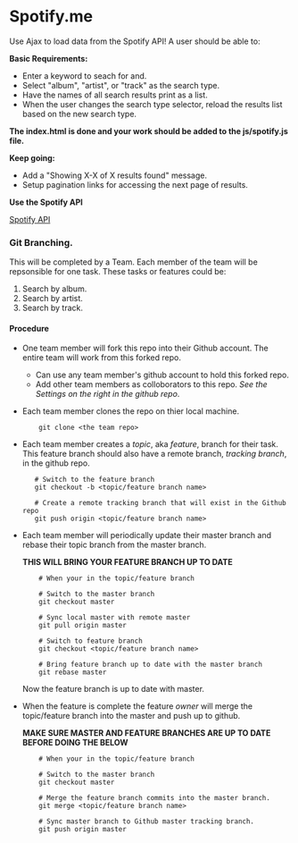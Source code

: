# Spotify.me

Use Ajax to load data from the Spotify API! A user should be able to:

**Basic Requirements:**

 - Enter a keyword to seach for and.
 - Select "album", "artist", or "track" as the search type.
 - Have the names of all search results print as a list.
 - When the user changes the search type selector, reload the results list based on the new search type.

__The index.html is done and your work should be added to the js/spotify.js file.__
 
**Keep going:**

 - Add a "Showing X-X of X results found" message.
 - Setup pagination links for accessing the next page of results.
 
 
 **Use the Spotify API**  
 
[Spotify API](https://developer.spotify.com/web-api/search-item/)


### Git Branching.

This will be completed by a Team. Each member of the team will be repsonsible for one task. These tasks or features could be:

1. Search by album.  
2. Search by artist.  
3. Search by track.  

#### Procedure
* One team member will fork this repo into their Github account. The entire team will work from this forked repo.
	* Can use any team member's github account to hold this forked repo.
	* Add other team members as colloborators to this repo. 
		 _See the Settings on the right in the github repo_.  
* Each team member clones the repo on thier local machine.  

	```
		git clone <the team repo>
	```
	
* Each team member creates a _topic_, aka _feature_, branch for their task.  
	 This feature branch should also have a remote branch, _tracking branch_, in the github repo.
	 
	 ```
	 	# Switch to the feature branch
	 	git checkout -b <topic/feature branch name>

	 	# Create a remote tracking branch that will exist in the Github repo
	 	git push origin <topic/feature branch name>
	 ```
	 
* Each team member will periodically update their master branch and rebase their topic branch from the master branch. 

	__THIS WILL BRING YOUR FEATURE BRANCH UP TO DATE__

	```
		# When your in the topic/feature branch
		
		# Switch to the master branch
		git checkout master

		# Sync local master with remote master
		git pull origin master

		# Switch to feature branch
		git checkout <topic/feature branch name>

		# Bring feature branch up to date with the master branch
		git rebase master

	```
	
	Now the feature branch is up to date with master.  
	
* When the feature is complete the feature _owner_ will merge the topic/feature branch into the master and push up to github.

	__MAKE SURE MASTER AND FEATURE BRANCHES ARE UP TO DATE BEFORE DOING THE BELOW__

	```
		# When your in the topic/feature branch

		# Switch to the master branch
		git checkout master
		
		# Merge the feature branch commits into the master branch.
		git merge <topic/feature branch name>
		
		# Sync master branch to Github master tracking branch.
		git push origin master
	```

